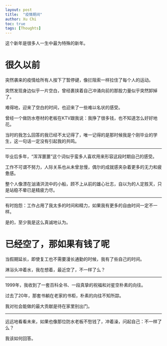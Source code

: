 ```yaml
---
layout: post
title:  "疫情期间"
author: Xu Chi
toc: true
tags: [Thoughts]
---
```


这个新年是很多人一生中最为特殊的新年。

# 很久以前

突然袭来的疫情给所有人按下了暂停键，像拦阻索一样拉住了每个人的运动。

突然发现身边似乎一片空白，曾经裹挟着自己冲涌向前的那股力量似乎突然卸掉了。

难得地，迎来了空白的时间，也迎来了一些难以名状的感受。


曾经一个做防水卷材的老板在KTV跟我说：我挣了很多钱，也不知道怎么好好地花。

当时的我怎么回答的我已经不太记得了，唯一记得的是那时候我是个刚毕业的学生，这一句话一定没有引起我的共鸣。


---

毕业后多年，“浑浑噩噩”这个词似乎蛮多人喜欢用来形容这段时期自己的感受。

工作不可谓不努力，人际关系也从未曾怠慢，偶尔的成就感夹杂着更多的无力和疲惫感。

整个人像漂在汹涌洪流中的小船，顾不上从前的雄心壮志，自以为的人定胜天，只是站稳不晕已是精疲力尽。

---

有时抱怨：工作占用了我太多的时间和精力，如果我有更多的自由时间一定不一样。

是的，至少我是这么真诚地认为。

# 已经空了，那如果有钱了呢

当假期延长，即使复工也不需要漫长通勤的时候，我有了些自己的时间。

淋浴头冲着水，我在想着，最近空了，不一样了么？

--- 

1999年，我收到了一套百科全书、一段真挚的祝福和对星空朴素的向往。

过去了20年，那套书躺在老家的书柜，朴素的向往不知所踪。

我对社会能做的最大贡献是待在家里别出门。

---

远远地看看未来，如果也像那位防水老板不愁钱了，冲着澡，问起自己：不一样了么？

我该如何回答。

